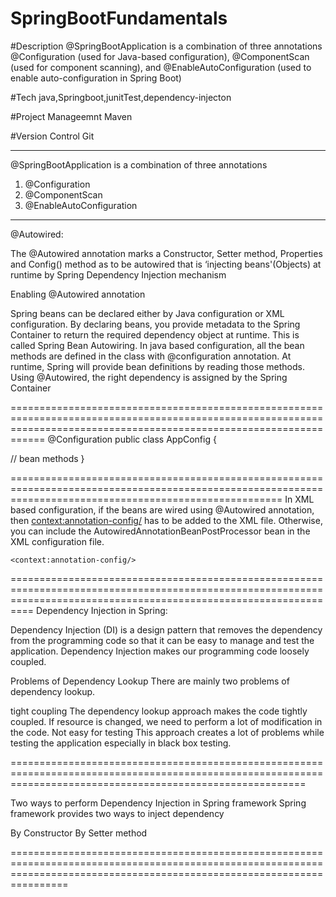 # SpringBootFundamentals

#Description
@SpringBootApplication is a combination of three annotations @Configuration (used for Java-based configuration), @ComponentScan (used for component scanning), and @EnableAutoConfiguration (used to enable auto-configuration in Spring Boot)




#Tech
java,Springboot,junitTest,dependency-injecton

#Project Manageemnt
Maven

#Version Control
Git

-----------------------------------------------------------------------------------------------------------------------------------------------------
@SpringBootApplication is a combination of three annotations
1) @Configuration
2) @ComponentScan
3) @EnableAutoConfiguration


----------------------------------------------------------------------------------------------------------------------------------------------------
@Autowired:

The @Autowired annotation marks a Constructor, Setter method, Properties and Config() method as to be autowired that is ‘injecting beans'(Objects) at runtime by Spring Dependency Injection mechanism


Enabling @Autowired annotation

Spring beans can be declared either by Java configuration or XML configuration. By declaring beans, you provide metadata to the Spring Container to return the required dependency object at runtime. 
This is called Spring Bean Autowiring. 
In java based configuration, all the bean methods are defined in the class with @configuration annotation. 
At runtime, Spring will provide bean definitions by reading those methods. Using @Autowired, the right dependency is assigned by the Spring Container

========================================================================================================================================================================
@Configuration
public class AppConfig {

// bean methods
}

===========================================================================================================================================================
In XML based configuration, if the beans are wired using @Autowired annotation, 
then <context:annotation-config/> has to be added to the XML file. 
Otherwise, you can include the AutowiredAnnotationBeanPostProcessor bean in the XML configuration file.

<?xml version="1.0" encoding="UTF-8"?>
<beans xmlns="http://www.springframework.org/schema/beans"
        xmlns:xsi="http://www.w3.org/2001/XMLSchema-instance"
        xsi:schemaLocation="http://www.springframework.org/schema/beans
        https://www.springframework.org/schema/beans/spring-beans.xsd
        http://www.springframework.org/schema/context
        http://www.springframework.org/schema/context/spring-context.xsd"
        xmlns:context="http://www.springframework.org/schema/context"
        >

    <context:annotation-config/>
	
======================================================================================================================================================================
Dependency Injection in Spring: 

Dependency Injection (DI) is a design pattern that removes the dependency from the programming code so that it can be easy to manage and test the application. 
Dependency Injection makes our programming code loosely coupled.

Problems of Dependency Lookup
There are mainly two problems of dependency lookup.

tight coupling The dependency lookup approach makes the code tightly coupled. 
If resource is changed, we need to perform a lot of modification in the code.
Not easy for testing This approach creates a lot of problems while testing the application especially in black box testing.


===============================================================================================================================================================

Two ways to perform Dependency Injection in Spring framework
Spring framework provides two ways to inject dependency

By Constructor
By Setter method

============================================================================================================================================================================